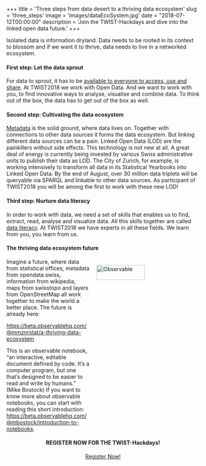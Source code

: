 ﻿+++
title = 'Three steps from data desert to a thriving data ecosystem'
slug = 'three_steps'
image = 'images/dataEcoSystem.jpg'
date = "2018-07-12T00:00:00"
description = 'Join the TWIST-Hackdays and dive into the linked open data future.'
+++

Isolated data is information dryland. Data needs to be rooted in its context to blossom and if we want it to thrive, data needs to live in a networked ecosystem. 

#### First step: Let the data sprout

For data to sprout, it has to be [available to everyone to access, use and share](https://theodi.org/article/what-is-open-data-and-why-should-we-care/).  At TWIST2018 we work with Open Data. And we want to work with you, to find innovative ways to analyse, visualise and combine data. To think out of the box, the data has to get out of the box as well. 

#### Second step: Cultivating the data ecosystem

[Metadata](http://www.web.statistik.zh.ch/cms_vis/openDataBeer_NoMetaDataNoFuture.pdf) is the solid ground, where data lives on. Together with connections to other data sources it forms the data ecosystem. But linking different data sources can be a pain. Linked Open Data (LOD) are the painkillers without side effects. This technology is not new at all. A great deal of energy is currently being invested by various Swiss administrative units to publish their data as LOD. The City of Zurich, for example, is working intensively to transform all data in its Statistical Yearbooks into Linked Open Data. By the end of August, over 30 million data triplets will be queryable via SPARQL and linkable to other data sources. 
As participant of TWIST2018 you will be among the first to work with these new LOD!

####  Third  step: Nurture data literacy

In order to work with data, we need a set of skills that enables us to find, extract, read, analyse and visualize data. All this skills together are called [data literacy](https://schoolofdata.org/2016/01/08/research-results-part-1-defining-data-literacy/). At TWIST2018 we have experts in all these fields. We learn from you, you learn from us. 

####  The thriving data ecosystem future

<a href="https://beta.observablehq.com/@mmznrstat/a-thriving-data-ecosystem"><img src="/images/observable2.png" alt="Observable" style="float:right;width:50%;height:10%;border-width: 17px; border-color: white; border-style: solid;"/></a>
Imagine a future, where data from statistical offices, metadata from opendata.swiss, information from wikipedia, maps from swisstopo and layers from OpenStreetMap all work together to make the world a better place. 
The future is already here:

https://beta.observablehq.com/@mmznrstat/a-thriving-data-ecosystem

This is an observable notebook, “an interactive, editable document defined by code. It’s a computer program, but one that’s designed to be easier to read and write by humans.” (Mike Bostock)
If you want to know more about observable notebooks, you can start with reading this short introduction: https://beta.observablehq.com/@mbostock/introduction-to-notebooks.

<center><h4>REGISTER NOW FOR THE TWIST-Hackdays!</h4></center>

<center><a target="_blank" href="https://www.eventbrite.de/e/twist-2018-tickets-44099503803" class="button back alt2">Register Now!</a></center>


